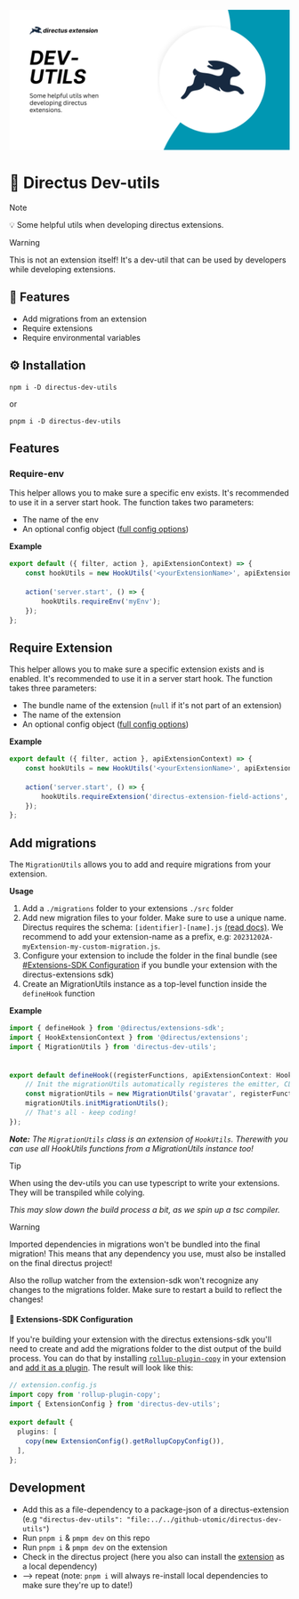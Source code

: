 ![](./docs/Directus-Dev-Utils.png)

# 🐰 Directus Dev-utils

> [!NOTE]
> 💡 Some helpful utils when developing directus extensions.

> [!WARNING]
> This is not an extension itself! It's a dev-util that can be used by developers while developing extensions.

## 🎉 Features
- Add migrations from an extension
- Require extensions
- Require environmental variables


## ⚙️ Installation
```
npm i -D directus-dev-utils
```

or

```
pnpm i -D directus-dev-utils
```



## Features
### Require-env
This helper allows you to make sure a specific env exists. It's recommended to use it in a server start hook. 
The function takes two parameters:
- The name of the env
- An optional config object ([full config options](https://github.com/utomic-media/directus-dev-utils/blob/main/src/classes/HookUtils.ts#L38))

**Example**
```ts
export default ({ filter, action }, apiExtensionContext) => {
	const hookUtils = new HookUtils('<yourExtensionName>', apiExtensionContext);
	
	action('server.start', () => {
		hookUtils.requireEnv('myEnv');
	});
};
```

## Require Extension
This helper allows you to make sure a specific extension exists and is enabled. It's recommended to use it in a server start hook.
The function takes three parameters:
- The bundle name of the extension (`null` if it's not part of an extension)
- The name of the extension
- An optional config object ([full config options](https://github.com/utomic-media/directus-dev-utils/blob/main/src/classes/HookUtils.ts#L62))


**Example**
```ts
export default ({ filter, action }, apiExtensionContext) => {
	const hookUtils = new HookUtils('<yourExtensionName>', apiExtensionContext);
	
	action('server.start', () => {
		hookUtils.requireExtension('directus-extension-field-actions', 'display'); // NOTE: you can add optional options
	});
};
```


## Add migrations
The `MigrationUtils` allows you to add and require migrations from your extension. 

**Usage**
1. Add a `./migrations` folder to your extensions `./src` folder
2. Add new migration files to your folder. Make sure to use a unique name. Directus requires the schema: `[identifier]-[name].js` [(read docs)](https://docs.directus.io/extensions/migrations.html#file-name). We recommend to add your extension-name as a prefix, e.g: `20231202A-myExtension-my-custom-migration.js`.
3. Configure your extension to include the folder in the final bundle (see [#Extensions-SDK Configuration](#-extensions-sdk-configuration) if you bundle your extension with the directus-extensions sdk)
4. Create an MigrationUtils instance as a top-level function inside the `defineHook` function

**Example**
````ts
import { defineHook } from '@directus/extensions-sdk';
import { HookExtensionContext } from '@directus/extensions';
import { MigrationUtils } from 'directus-dev-utils';


export default defineHook((registerFunctions, apiExtensionContext: HookExtensionContext) => {
	// Init the migrationUtils automatically registeres the emitter, CLI-Command, and Migration check on server startup
	const migrationUtils = new MigrationUtils('gravatar', registerFunctions, apiExtensionContext);
	migrationUtils.initMigrationUtils();
	// That's all - keep coding!
});
````

***Note:** The `MigrationUtils` class is an extension of `HookUtils`. Therewith you can use all HookUtils functions from a MigrationUtils instance too!*


> [!TIP]
> When using the dev-utils you can use typescript to write your extensions. They will be transpiled while colying. 
> 
> *This may slow down the build process a bit, as we spin up a tsc compiler.*

> [!Warning]  
> Imported dependencies in migrations won't be bundled into the final migration! 
> This means that any dependency you use, must also be installed on the final directus project!
>
> Also the rollup watcher from the extension-sdk won't recognize any changes to the migrations folder. Make sure to restart a build to reflect the changes!



#### 🔧 Extensions-SDK Configuration
If you're building your extension with the directus extensions-sdk  you'll need to create and add the migrations folder to the dist output of the build process. You can do that by installing [`rollup-plugin-copy`](https://www.npmjs.com/package/rollup-plugin-copy) in your extension and [add it as a plugin](https://docs.directus.io/extensions/creating-extensions.html#configuring-the-cli). The result will look like this:

````ts
// extension.config.js
import copy from 'rollup-plugin-copy';
import { ExtensionConfig } from 'directus-dev-utils';

export default {
  plugins: [
    copy(new ExtensionConfig().getRollupCopyConfig()),
  ],
};
````


## Development
- Add this as a file-dependency to a package-json of a directus-extension (e.g `"directus-dev-utils": "file:../../github-utomic/directus-dev-utils"`)
- Run `pnpm i` & `pmpm dev`  on this repo
- Run `pnpm i` & `pmpm dev` on the extension
- Check in the directus project (here you also can install the <u>extension</u> as a local dependency)
- --> repeat (note: `pnpm i` will always re-install local dependencies to make sure they're up to date!)